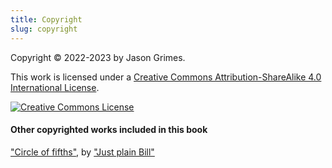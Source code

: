 ```yaml
---
title: Copyright
slug: copyright
---
```


Copyright &copy; 2022-2023 by Jason Grimes.
    
This work is licensed under a <a rel="license" href="http://creativecommons.org/licenses/by-sa/4.0/" target="_blank">Creative Commons Attribution-ShareAlike 4.0 International License</a>.

<a rel="license" href="http://creativecommons.org/licenses/by-sa/4.0/" target="_blank"><img alt="Creative Commons License" style="border-width:0" src="https://i.creativecommons.org/l/by-sa/4.0/88x31.png" /></a>

#### Other copyrighted works included in this book

["Circle of fifths"](https://commons.m.wikimedia.org/wiki/File:Circle_of_fifths_deluxe_4.svg),
by ["Just plain Bill"](https://en.m.wikipedia.org/wiki/User:Just_plain_Bill)
